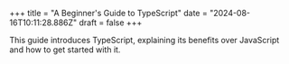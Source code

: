 +++
title = "A Beginner's Guide to TypeScript"
date = "2024-08-16T10:11:28.886Z"
draft = false
+++

  This guide introduces TypeScript, explaining its benefits over JavaScript and how to get started with it.
        